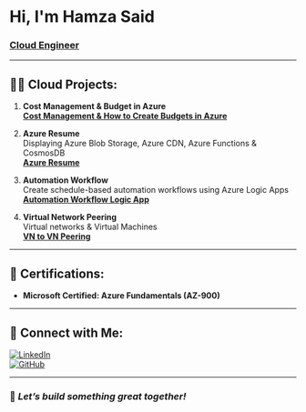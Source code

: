 
# Hi, I'm Hamza Said  
### [Cloud Engineer](https://www.linkedin.com/in/hamza-said-mohamed-b2101524b/)

---

## 👨‍💻 Cloud Projects:

1. **Cost Management & Budget in Azure**  
   [**Cost Management & How to Create Budgets in Azure**](https://github.com/nsohamza/Budget)

2. **Azure Resume**  
   Displaying Azure Blob Storage, Azure CDN, Azure Functions & CosmosDB  
   [**Azure Resume**](https://github.com/nsohamza/azure-resume)

3. **Automation Workflow**  
   Create schedule-based automation workflows using Azure Logic Apps  
   [**Automation Workflow Logic App**](https://github.com/nsohamza/TrainSchedule)

4. **Virtual Network Peering**  
   Virtual networks & Virtual Machines  
   [**VN to VN Peering**](https://github.com/nsohamza/Virtual-Network-Peering)

---

## 📝 Certifications:
- **Microsoft Certified: Azure Fundamentals (AZ-900)**


---

## 🤳 Connect with Me:

[![LinkedIn](https://img.shields.io/badge/LinkedIn-Hamza_Said-blue?logo=linkedin)](https://www.linkedin.com/in/hamza-said-mohamed-b2101524b/)  
[![GitHub](https://img.shields.io/badge/GitHub-nsohamza-lightgrey?logo=github)](https://github.com/nsohamza)

---

### 🌟 *Let’s build something great together!*



